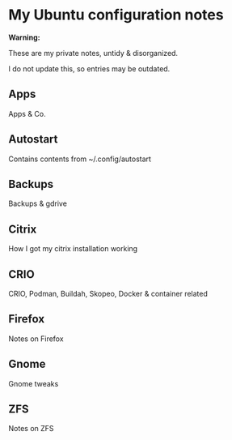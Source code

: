 # My Ubuntu configuration notes

**Warning:**

These are my private notes, untidy & disorganized.

I do not update this, so entries may be outdated.

## Apps
Apps & Co.

## Autostart
Contains contents from ~/.config/autostart

## Backups
Backups & gdrive

## Citrix
How I got my citrix installation working

## CRIO
CRIO, Podman, Buildah, Skopeo, Docker & container related

## Firefox
Notes on Firefox

## Gnome
Gnome tweaks

## ZFS
Notes on ZFS


